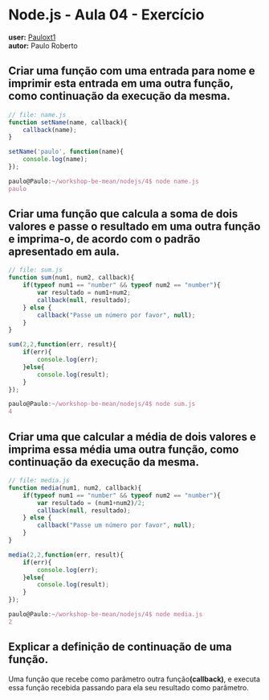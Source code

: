 # Node.js - Aula 04 - Exercício
**user:** [Pauloxt1](https://github.com/Pauloxt1)<br>
**autor:** Paulo Roberto


## Criar uma função com uma entrada para nome e imprimir esta entrada em uma outra função, como continuação da execução da mesma.  
```js
// file: name.js
function setName(name, callback){
	callback(name);
}

setName('paulo', function(name){
	console.log(name);
});
```
```js
paulo@Paulo:~/workshop-be-mean/nodejs/4$ node name.js
paulo
```
## Criar uma função que calcula a soma de dois valores e passe o resultado em uma outra função e imprima-o, de acordo com o padrão apresentado em aula.
```js
// file: sum.js
function sum(num1, num2, callback){
	if(typeof num1 == "number" && typeof num2 == "number"){
		var resultado = num1+num2;
		callback(null, resultado);
	} else {
		callback("Passe um número por favor", null);
	}
}

sum(2,2,function(err, result){
	if(err){
		console.log(err);
	}else{
		console.log(result);
	}
});
```

```js
paulo@Paulo:~/workshop-be-mean/nodejs/4$ node sum.js 
4
```

## Criar uma que calcular a média de dois valores e imprima essa média uma outra função, como continuação da execução da mesma.  
```js
// file: media.js
function media(num1, num2, callback){
	if(typeof num1 == "number" && typeof num2 == "number"){
		var resultado = (num1+num2)/2;
		callback(null, resultado);
	} else {
		callback("Passe um número por favor", null);
	}
}

media(2,2,function(err, result){
	if(err){
		console.log(err);
	}else{
		console.log(result);
	}
});
```
```js
paulo@Paulo:~/workshop-be-mean/nodejs/4$ node media.js 
2
```
## Explicar a definição de continuação de uma função. 
Uma função que recebe como parâmetro outra função<b>(callback)</b>, e executa essa função recebida passando para ela
seu resultado como parâmetro.

